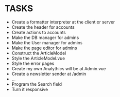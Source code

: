 # TASKS #
<ul>
<li>Create a formatter interpreter at the client or server</li>
<li>Create the header for accounts</li>
<li>Create actions to accounts</li>
<li>Make the DB manager for admins</li>
<li>Make the User manager for admins</li>
<li>Make the page editor for admins</li>
<li>Construct the ArticleModel</li>
<li>Style the ArticleModel.vue</li>
<li>Style the error pages</li>
<li>Create my own Analythics will be at Admin.vue</li>
<li>Create a newsletter sender at /admin</li>
<li>...</li>
<li>Program the Search field</li>
<li>Turn it responsive</li>
</ul>